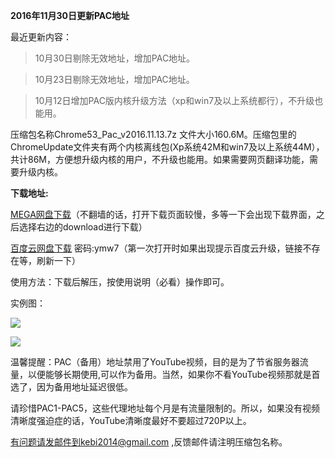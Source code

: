 **2016年11月30日更新PAC地址**

最近更新内容：

> 10月30日剔除无效地址，增加PAC地址。

> 10月23日剔除无效地址，增加PAC地址。

> 10月12日增加PAC版内核升级方法（xp和win7及以上系统都行），不升级也能用。


压缩包名称Chrome53_Pac_v2016.11.13.7z 文件大小160.6M。压缩包里的ChromeUpdate文件夹有两个内核离线包(Xp系统42M和win7及以上系统44M），共计86M，方便想升级内核的用户，不升级也能用。如果需要网页翻译功能，需要升级内核。

**下载地址:**

[MEGA网盘下载](https://mega.nz/#!l5B3mCZC!mUAS4ZFDvS7X7pT0M5xLyW6iWzE_Fukgo9XR-QCW9YI)（不翻墙的话，打开下载页面较慢，多等一下会出现下载界面，之后选择右边的download进行下载）

[百度云网盘下载](http://pan.baidu.com/s/1mhRBwjY) 密码:ymw7（第一次打开时如果出现提示百度云升级，链接不存在等，刷新一下）


使用方法：下载后解压，按使用说明（必看）操作即可。

实例图：

![](https://raw.githubusercontent.com/Alvin9999/pac2/master/pac新版1.png)

![](https://raw.githubusercontent.com/Alvin9999/pac2/master/PAC111.png)

温馨提醒：PAC（备用）地址禁用了YouTube视频，目的是为了节省服务器流量，以便能够长期使用,可以作为备用。当然，如果你不看YouTube视频那就是首选了，因为备用地址延迟很低。

请珍惜PAC1-PAC5，这些代理地址每个月是有流量限制的。所以，如果没有视频清晰度强迫症的话，YouTube清晰度最好不要超过720P以上。





有问题请发邮件到kebi2014@gmail.com ,反馈邮件请注明压缩包名称。